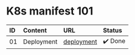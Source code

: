 # K8s manifest 101

| ID  | Content    | URL                       | Status  |
| :-- | :--------- | :------------------------ | :------ |
| 01  | Deployment | [deployment](deployment/) | ✔️ Done |
